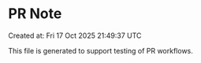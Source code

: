 # PR Note

Created at: Fri 17 Oct 2025 21:49:37 UTC

This file is generated to support testing of PR workflows.
